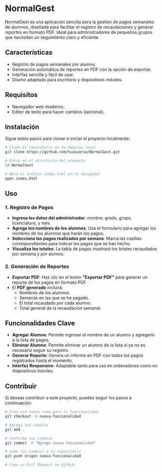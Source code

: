 # NormalGest

NormalGest es una aplicación sencilla para la gestión de pagos semanales de alumnos, diseñada para facilitar el registro de recaudaciones y generar reportes en formato PDF. Ideal para administradores de pequeños grupos que necesitan un seguimiento claro y eficiente.

## Características
- Registro de pagos semanales por alumno.
- Generación automática de reportes en PDF con la opción de exportar.
- Interfaz sencilla y fácil de usar.
- Diseño adaptado para escritorio y dispositivos móviles.

## Requisitos

- Navegador web moderno.
- Editor de texto para hacer cambios (opcional).

## Instalación

Sigue estos pasos para clonar e iniciar el proyecto localmente:

```bash
# Clona el repositorio en tu máquina local
git clone https://github.com/tuusuario/NormalGest.git
```
```bash
# Entra en el directorio del proyecto
cd NormalGest
```
```bash
# Abre el archivo index.html en tu navegador
open index.html
```
## Uso

### 1. Registro de Pagos
- **Ingresa los datos del administrador**: nombre, grado, grupo, licenciatura, y mes.
- **Agrega los nombres de los alumnos**: Usa el formulario para agregar los nombres de los alumnos que harán los pagos.
- **Selecciona los pagos realizados por semana**: Marca las casillas correspondientes para indicar los pagos que se han hecho.
- **Visualiza los totales**: La tabla de pagos mostrará los totales recaudados por semana y por alumno.

### 2. Generación de Reportes
- **Exportar PDF**: Haz clic en el botón **"Exportar PDF"** para generar un reporte de los pagos en formato PDF.
- El **PDF generado** incluirá:
  - Nombres de los alumnos.
  - Semanas en las que se ha pagado.
  - El total recaudado por cada alumno.
  - Total general de la recaudación semanal.

## Funcionalidades Clave

- **Agregar Alumno**: Permite ingresar el nombre de un alumno y agregarlo a la lista de pagos.
- **Eliminar Alumno**: Permite eliminar un alumno de la lista si ya no es necesario seguir su registro.
- **Generar Reporte**: Genera un informe en PDF con todos los pagos registrados hasta el momento.
- **Interfaz Responsive**: Adaptable tanto para uso en ordenadores como en dispositivos móviles.

## Contribuir

Si deseas contribuir a este proyecto, puedes seguir los pasos a continuación:

```bash
# Crea una nueva rama para tu funcionalidad
git checkout -b nueva-funcionalidad

# Agrega tus cambios
git add .

# Confirma tus cambios
git commit -m "Agrega nueva funcionalidad"

# Sube los cambios a tu repositorio
git push origin nueva-funcionalidad

# Crea un Pull Request en GitHub
